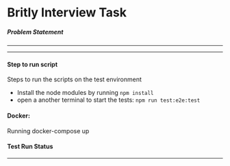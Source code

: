 # Britly Interview Task
##### Problem Statement
<hr>


<hr>

#### Step to run script
Steps to run the scripts on the test environment
*    Install the node modules by running ``` npm install ```
*    open a another terminal to start the tests: ``` npm run test:e2e:test ```

#### Docker:
Running docker-compose up

#### Test Run Status

<hr>
